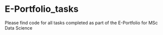 # E-Portfolio_tasks
Please find code for all tasks completed as part of the E-Portfolio for MSc Data Science
